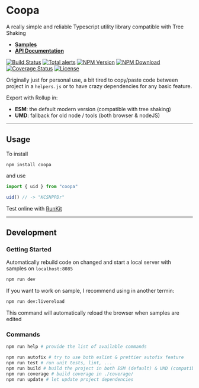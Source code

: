 # Coopa

A really simple and reliable Typescript utility library compatible with Tree Shaking

* [**Samples**](https://kefniark.github.io/Coopa/samples/)
* [**API Documentation**](./src/Readme.md)

[![Build Status](https://github.com/kefniark/Coopa/workflows/Build%20CI/badge.svg)](https://github.com/kefniark/Coopa/actions)
[![Total alerts](https://img.shields.io/lgtm/alerts/g/kefniark/Coopa.svg?logo=lgtm&logoWidth=18)](https://lgtm.com/projects/g/kefniark/Coopa/alerts/)
[![NPM Version](https://img.shields.io/npm/v/coopa.svg)](https://npmjs.org/package/coopa)
[![NPM Download](https://img.shields.io/npm/dm/coopa.svg)](https://npmjs.org/package/coopa)
[![Coverage Status](https://coveralls.io/repos/github/kefniark/Coopa/badge.svg?branch=master)](https://coveralls.io/github/kefniark/Coopa?branch=master)
[![License](https://img.shields.io/npm/l/coopa.svg)](https://npmjs.org/package/coopa)

Originally just for personal use, a bit tired to copy/paste code between project in a `helpers.js` or to have crazy dependencies for any basic feature.

Export with Rollup in:
* **ESM**: the default modern version (compatible with tree shaking)
* **UMD**: fallback for old node / tools (both browser & nodeJS)

___

## Usage

To install
```
npm install coopa
```

and use

```ts
import { uid } from "coopa"

uid() // -> "KCSNPPDr"
```

Test online with [RunKit](https://runkit.com/embed/b74otegzaeba)

___

## Development

### Getting Started
Automatically rebuild code on changed and start a local server with samples on `localhost:8085`
```sh
npm run dev
```

If you want to work on sample, I recommend using in another termin:
```sh
npm run dev:livereload
```
This command will automatically reload the browser when samples are edited

### Commands

```sh
npm run help # provide the list of available commands

npm run autofix # try to use both eslint & prettier autofix feature
npm run test # run unit tests, lint, ...
npm run build # build the project in both ESM (default) & UMD (compatibility)
npm run coverage # build coverage in ./coverage/
npm run update # let update project dependencies
```